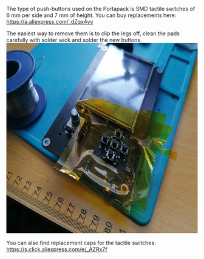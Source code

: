 The type of push-buttons used on the Portapack is SMD tactile switches of 6 mm per side and 7 mm of height. You can buy replacements here: https://a.aliexpress.com/_dZqx4vv 

The easiest way to remove them is to clip the legs off, clean the pads carefully with solder wick and solder the new buttons. 
<img src="img/h2_pushbuttons.jpg" height="500">

You can also find replacement caps for the tactile switches: https://s.click.aliexpress.com/e/_AZRx7f
